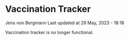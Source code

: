 Vaccination Tracker
================
Jens von Bergmann
Last updated at 29 May, 2023 - 18:18

Vaccination tracker is no longer functional.
